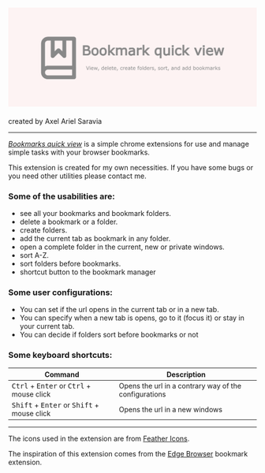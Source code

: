 ### ![Bookmarks Quick View](./media/promotion/marquee.png)
created by Axel Ariel Saravia

---

[*Bookmarks quick view*](https://chrome.google.com/webstore/detail/bookmarks-quick-view/oboploabbffifnkmiipmbpoaihabhjpm?hl=en) 
is a simple chrome extensions for use and manage simple tasks with your browser bookmarks.

This extension is created for my own necessities. If you have some bugs or you need other utilities please contact me.


### Some of the usabilities are:
- see all your bookmarks and bookmark folders.
- delete a bookmark or a folder.
- create folders.
- add the current tab as bookmark in any folder.
- open a complete folder in the current, new or private windows.
- sort A-Z.
- sort folders before bookmarks.
- shortcut button to the bookmark manager

### Some user configurations:
- You can set if the url opens in the current tab or in a new tab.
- You can specify when a new tab is opens, go to it (focus it) or stay in your current tab.
- You can decide if folders sort before bookmarks or not

### Some keyboard shortcuts:

| Command | Description |
| --- | ---|
| <kbd>Ctrl</kbd> + <kbd>Enter</kbd> or <kbd>Ctrl</kbd> + mouse click| Opens the url in a contrary way of the configurations
| <kbd>Shift</kbd> + <kbd>Enter</kbd> or <kbd>Shift</kbd> + mouse click| Opens the url in a new windows |

---

The icons used in the extension are from [Feather Icons](https://feathericons.com/).

The inspiration of this extension comes from the [Edge Browser](https://www.microsoft.com/en-us/edge) bookmark extension.
